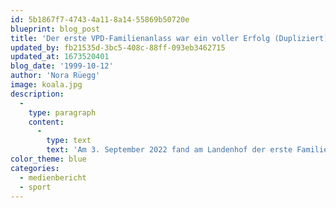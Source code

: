 ```yaml
---
id: 5b1867f7-4743-4a11-8a14-55869b50720e
blueprint: blog_post
title: 'Der erste VPD-Familienanlass war ein voller Erfolg (Dupliziert) (Dupliziert)'
updated_by: fb21535d-3bc5-408c-88ff-093eb3462715
updated_at: 1673520401
blog_date: '1999-10-12'
author: 'Nora Rüegg'
image: koala.jpg
description:
  -
    type: paragraph
    content:
      -
        type: text
        text: 'Am 3. September 2022 fand am Landenhof der erste Familienanlass des Visiopädagogischen Dienstes statt. Ein stimmiger, geselliger Anlass mit einem abwechslungsreichen Programm.'
color_theme: blue
categories:
  - medienbericht
  - sport
---
```

